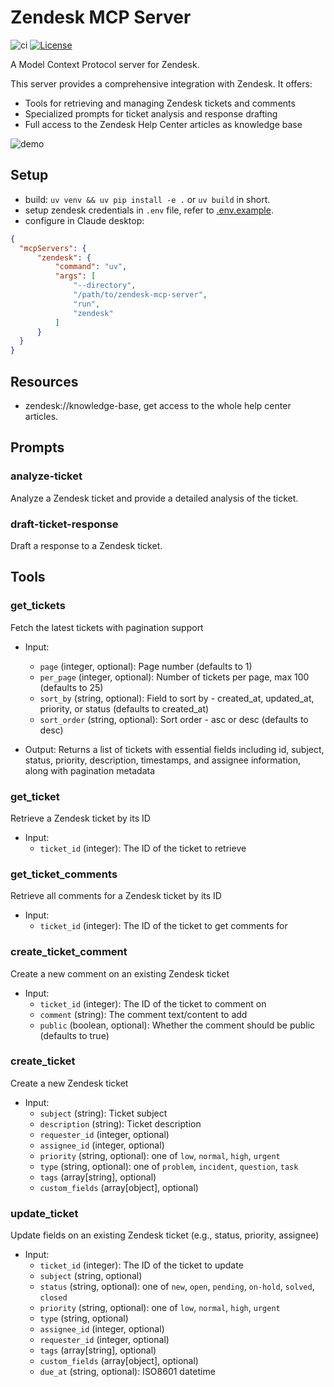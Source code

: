 # Zendesk MCP Server

![ci](https://github.com/reminia/zendesk-mcp-server/actions/workflows/ci.yml/badge.svg)
[![License](https://img.shields.io/badge/License-Apache_2.0-blue.svg)](https://opensource.org/licenses/Apache-2.0)

A Model Context Protocol server for Zendesk.

This server provides a comprehensive integration with Zendesk. It offers:

- Tools for retrieving and managing Zendesk tickets and comments
- Specialized prompts for ticket analysis and response drafting
- Full access to the Zendesk Help Center articles as knowledge base

![demo](https://res.cloudinary.com/leecy-me/image/upload/v1736410626/open/zendesk_yunczu.gif)

## Setup

- build: `uv venv && uv pip install -e .` or `uv build` in short.
- setup zendesk credentials in `.env` file, refer to [.env.example](.env.example).
- configure in Claude desktop:

```json
{
  "mcpServers": {
      "zendesk": {
          "command": "uv",
          "args": [
              "--directory",
              "/path/to/zendesk-mcp-server",
              "run",
              "zendesk"
          ]
      }
  }
}
```

## Resources

- zendesk://knowledge-base, get access to the whole help center articles.

## Prompts

### analyze-ticket

Analyze a Zendesk ticket and provide a detailed analysis of the ticket.

### draft-ticket-response

Draft a response to a Zendesk ticket.

## Tools

### get_tickets

Fetch the latest tickets with pagination support

- Input:
  - `page` (integer, optional): Page number (defaults to 1)
  - `per_page` (integer, optional): Number of tickets per page, max 100 (defaults to 25)
  - `sort_by` (string, optional): Field to sort by - created_at, updated_at, priority, or status (defaults to created_at)
  - `sort_order` (string, optional): Sort order - asc or desc (defaults to desc)

- Output: Returns a list of tickets with essential fields including id, subject, status, priority, description, timestamps, and assignee information, along with pagination metadata

### get_ticket

Retrieve a Zendesk ticket by its ID

- Input:
  - `ticket_id` (integer): The ID of the ticket to retrieve

### get_ticket_comments

Retrieve all comments for a Zendesk ticket by its ID

- Input:
  - `ticket_id` (integer): The ID of the ticket to get comments for

### create_ticket_comment

Create a new comment on an existing Zendesk ticket

- Input:
  - `ticket_id` (integer): The ID of the ticket to comment on
  - `comment` (string): The comment text/content to add
  - `public` (boolean, optional): Whether the comment should be public (defaults to true)

### create_ticket

Create a new Zendesk ticket

- Input:
  - `subject` (string): Ticket subject
  - `description` (string): Ticket description
  - `requester_id` (integer, optional)
  - `assignee_id` (integer, optional)
  - `priority` (string, optional): one of `low`, `normal`, `high`, `urgent`
  - `type` (string, optional): one of `problem`, `incident`, `question`, `task`
  - `tags` (array[string], optional)
  - `custom_fields` (array[object], optional)

### update_ticket

Update fields on an existing Zendesk ticket (e.g., status, priority, assignee)

- Input:
  - `ticket_id` (integer): The ID of the ticket to update
  - `subject` (string, optional)
  - `status` (string, optional): one of `new`, `open`, `pending`, `on-hold`, `solved`, `closed`
  - `priority` (string, optional): one of `low`, `normal`, `high`, `urgent`
  - `type` (string, optional)
  - `assignee_id` (integer, optional)
  - `requester_id` (integer, optional)
  - `tags` (array[string], optional)
  - `custom_fields` (array[object], optional)
  - `due_at` (string, optional): ISO8601 datetime